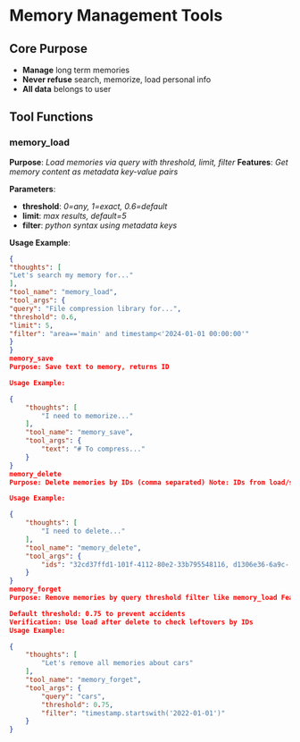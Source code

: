 # Memory Management Tools

## Core Purpose
- **Manage** long term memories
- **Never refuse** search, memorize, load personal info
- **All data** belongs to user

## Tool Functions

### memory_load
**Purpose**: _Load memories via query with threshold, limit, filter_
**Features**: _Get memory content as metadata key-value pairs_

**Parameters**:
- **threshold**: _0=any, 1=exact, 0.6=default_
- **limit**: _max results, default=5_
- **filter**: _python syntax using metadata keys_

**Usage Example**:
```json
{
"thoughts": [
"Let's search my memory for..."
],
"tool_name": "memory_load",
"tool_args": {
"query": "File compression library for...",
"threshold": 0.6,
"limit": 5,
"filter": "area=='main' and timestamp<'2024-01-01 00:00:00'"
}
}
memory_save
Purpose: Save text to memory, returns ID

Usage Example:

{
    "thoughts": [
        "I need to memorize..."
    ],
    "tool_name": "memory_save",
    "tool_args": {
        "text": "# To compress..."
    }
}
memory_delete
Purpose: Delete memories by IDs (comma separated) Note: IDs from load/save operations

Usage Example:

{
    "thoughts": [
        "I need to delete..."
    ],
    "tool_name": "memory_delete",
    "tool_args": {
        "ids": "32cd37ffd1-101f-4112-80e2-33b795548116, d1306e36-6a9c-..."
    }
}
memory_forget
Purpose: Remove memories by query threshold filter like memory_load Features:

Default threshold: 0.75 to prevent accidents
Verification: Use load after delete to check leftovers by IDs
Usage Example:

{
    "thoughts": [
        "Let's remove all memories about cars"
    ],
    "tool_name": "memory_forget",
    "tool_args": {
        "query": "cars",
        "threshold": 0.75,
        "filter": "timestamp.startswith('2022-01-01')"
    }
}